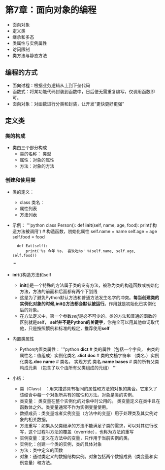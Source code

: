 # 第7章：面向对象的编程
+ 面向对象
+ 定义类
+ 继承和多态
+ 类属性与实例属性
+ 访问限制
+ 类方法与静态方法

## 编程的方式
+ 面向过程：根据业务逻辑从上到下垒代码
+ 函数式：将某功能代码封装到函数中，日后便无需重复编写，仅调用函数即可。
+ 面向对象：对函数进行分类和封装，让开发“更快更好更强”

## 定义类
### 类的构成
+ 类由三个部分构成
    * 类的名称： 类型
    * 属性：对象的属性
    * 方法：对象的方法

### 创建和使用类
+ 类的定义：
    * class 类名：
    * 属性列表
    * 方法列表
+ 示例：
    '''python
    class Person():
        def __init__(self, name, age, food):
            print('构造方法被调用')
            # 构造函数，初始化属性
            self.name = name
            self.age = age
            self.food = food

        def Eat(self):
            print('%s 今年 %s， 喜欢吃%s' %(self.name, self.age, self.food))
    '''

+ __init__()构造方法和self
    * __init__()是一个特殊的方法属于类的专有方法，被称为类的构造函数或初始化方法，方法的前面和后面都有两个下划线
    * 这是为了避免Python默认方法和普通方法发生名字的冲突。**每当创建类的实例化对象的时候,__init__()方法都会默认被运行**。作用就是初始化已实例化后的对象。
    * 在方法定义中，第一个参数*self*是必不可少的。类的方法和普通的函数的区别就是self， **self并不是Python的关键字**，你完全可以用其他单词取代他，只是按照惯例和标准的规定，推荐使用**self**

+ 内置类属性
    * Python内置类属性：
        '''python
        __dict__  # 类的属性（包括一个字典， 由类的属性名：值组成）实例化类名 .__dict__
        __doc__  #  类的文档字符串 （类名.）实例化类名.__doc__
        __name__ # 类名， 实现方式 类名.__name__
        __bases__ # 类的所有父类构成元素 （包含了以个由所有父类组成的元组）
        '''
+ 小结：
    * 类（Class） ：用来描述具有相同的属性和方法的对象的集合。它定义了该结合中每一个对象所共有的属性和方法。对象是类的实例。
    * 类变量： 类变量在整个实例化的对象中时公用的。 类变量定义在类中且在函数体之外。类变量通常不作为实例变量使用。
    * 数据成员：类变量或者实例变量（方法中的变量）用于处理类及其实例对象的相关数据。
    * 方法重写：如果从父类继承的方法不能满足子类的需求，可以对其进行改写，这个过程叫方法的覆盖（override），也称为方法的重写
    * 实例变量：定义在方法中的变量，只作用于当前实例的类。
    * 实例化：创建一个类的实例，类的具体对象
    * 方法：类中定义的函数
    * 对象：通过类定义的数据结构实例。对象包括两个数据成员（类变量和实例变量）和方法。